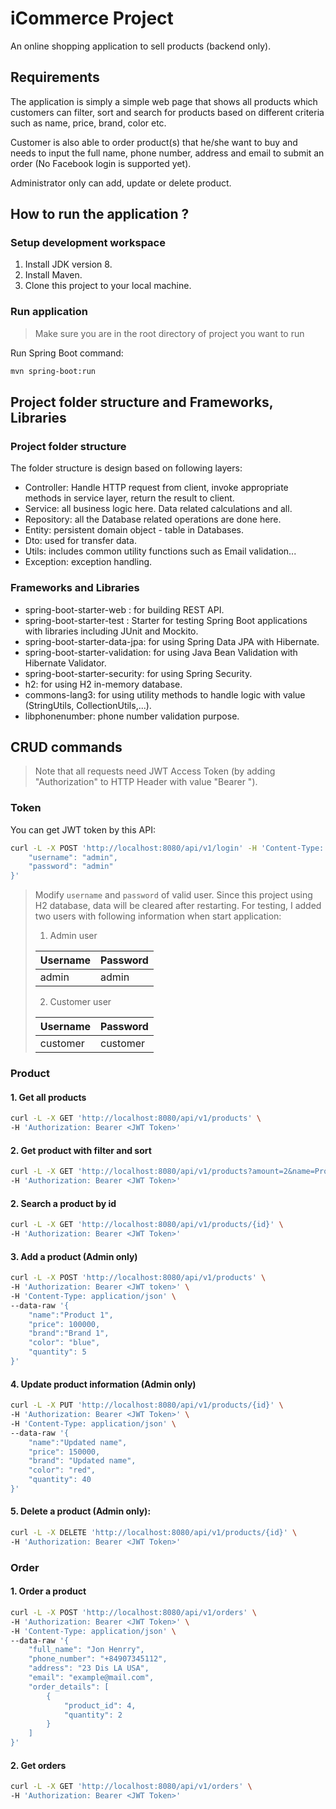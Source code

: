 # iCommerce Project
An online shopping application to sell products (backend only).

## Requirements
The application is simply a simple web page that shows all products which customers can filter, sort and search for products based on different criteria such as name, price, brand, color etc. 

Customer is also able to order product(s) that he/she want to buy and needs to input the full name, phone number, address and email to submit an order (No Facebook login is supported yet). 

Administrator only can add, update or delete product. 

## How to run the application ?
### Setup development workspace
1. Install JDK version 8.
2. Install Maven.
3. Clone this project to your local machine. 

### Run application
> Make sure you are in the root directory of project you want to run

Run Spring Boot command: 
```sh
mvn spring-boot:run
```

## Project folder structure and Frameworks, Libraries
### Project folder structure
The folder structure is design based on following layers:
- Controller: Handle HTTP request from client, invoke appropriate methods in service layer, return the result to client.
- Service: all business logic here. Data related calculations and all.
- Repository: all the Database related operations are done here.
- Entity: persistent domain object - table in Databases.
- Dto: used for transfer data. 
- Utils: includes common utility functions such as Email validation... 
- Exception: exception handling. 

### Frameworks and Libraries 
- spring-boot-starter-web : for building REST API.
- spring-boot-starter-test : Starter for testing Spring Boot applications with libraries including JUnit and Mockito.
- spring-boot-starter-data-jpa: for using Spring Data JPA with Hibernate.
- spring-boot-starter-validation: for using Java Bean Validation with Hibernate Validator.
- spring-boot-starter-security: for using Spring Security.
- h2: for using H2 in-memory database. 
- commons-lang3: for using utility methods to handle logic with value (StringUtils, CollectionUtils,...).
- libphonenumber: phone number validation purpose. 

## CRUD commands
> Note that all requests need JWT Access Token (by adding "Authorization" to HTTP Header with value "Bearer <JWT Access Token>").
### Token 
You can get JWT token by this API:
```sh
curl -L -X POST 'http://localhost:8080/api/v1/login' -H 'Content-Type: application/json' --data-raw '{
    "username": "admin",
    "password": "admin"
}'
```
> Modify `username` and `password` of valid user. 
> Since this project using H2 database, data will be cleared after restarting. For testing, I added two users with following information when start application:
> 1. Admin user
>
> | Username| Password|
> | ------ | ------ |
> | admin| admin |
> 2. Customer user
>
> | Username| Password|
> | ------ | ------ |
> | customer | customer |

### Product 
#### 1. Get all products
```sh
curl -L -X GET 'http://localhost:8080/api/v1/products' \
-H 'Authorization: Bearer <JWT Token>'
```

#### 2. Get product with filter and sort
```sh
curl -L -X GET 'http://localhost:8080/api/v1/products?amount=2&name=Product%201&color=blue&price=12333&order=DESC&order_by=price' \
-H 'Authorization: Bearer <JWT Token>'
```

#### 2. Search a product by id
```sh
curl -L -X GET 'http://localhost:8080/api/v1/products/{id}' \
-H 'Authorization: Bearer <JWT Token>'
```

#### 3. Add a product (Admin only)
```sh
curl -L -X POST 'http://localhost:8080/api/v1/products' \
-H 'Authorization: Bearer <JWT token>' \
-H 'Content-Type: application/json' \
--data-raw '{
    "name":"Product 1",
    "price": 100000,
    "brand":"Brand 1",
    "color": "blue",
    "quantity": 5
}'
```
#### 4. Update product information (Admin only)
```sh
curl -L -X PUT 'http://localhost:8080/api/v1/products/{id}' \
-H 'Authorization: Bearer <JWT Token>' \
-H 'Content-Type: application/json' \
--data-raw '{
    "name":"Updated name",
    "price": 150000,
    "brand": "Updated name",
    "color": "red",
    "quantity": 40
}'
```
#### 5. Delete a product (Admin only): 
```sh
curl -L -X DELETE 'http://localhost:8080/api/v1/products/{id}' \
-H 'Authorization: Bearer <JWT Token>' 
```

### Order 
#### 1. Order a product
```sh
curl -L -X POST 'http://localhost:8080/api/v1/orders' \
-H 'Authorization: Bearer <JWT Token>' \
-H 'Content-Type: application/json' \
--data-raw '{
    "full_name": "Jon Henrry",
    "phone_number": "+84907345112",
    "address": "23 Dis LA USA",
    "email": "example@mail.com",
    "order_details": [
        {
            "product_id": 4,
            "quantity": 2
        }
    ]
}'
```

#### 2. Get orders

```sh
curl -L -X GET 'http://localhost:8080/api/v1/orders' \
-H 'Authorization: Bearer <JWT Token>'
```



